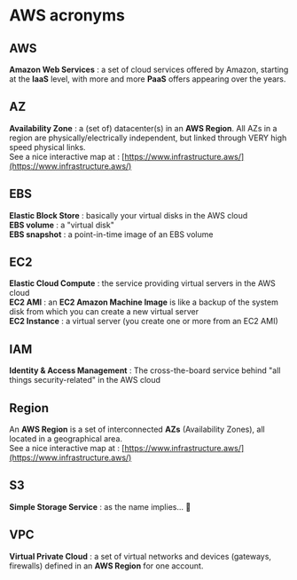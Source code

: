 # AWS acronyms

## AWS

**Amazon Web Services** : a set of cloud services offered by Amazon, starting at the **IaaS** level, with more and more **PaaS** offers appearing over the years.

## AZ

**Availability Zone** : a \(set of\) datacenter\(s\) in an **AWS Region**.  All AZs in a region are physically/electrically independent, but linked through VERY high speed physical links.  
See a nice interactive map at : [https://www.infrastructure.aws/](https://www.infrastructure.aws/)

## EBS

**Elastic Block Store** : basically your virtual disks in the AWS cloud  
**EBS volume** : a "virtual disk"  
**EBS snapshot** : a point-in-time image of an EBS volume

## EC2

**Elastic Cloud Compute** : the service providing virtual servers in the AWS cloud  
**EC2 AMI** : an **EC2 Amazon Machine Image** is like a backup of the system disk from which you can create a new virtual server  
**EC2 Instance** : a virtual server \(you create one or more from an EC2 AMI\)

## IAM

**Identity & Access Management** : The cross-the-board service behind "all things security-related" in the AWS cloud

## Region

An **AWS Region** is a set of interconnected **AZs** \(Availability Zones\), all located in a geographical area.  
See a nice interactive map at : [https://www.infrastructure.aws/](https://www.infrastructure.aws/)

## S3

**Simple Storage Service** : as the name implies... 🤣 

## VPC

**Virtual Private Cloud** : a set of virtual networks and devices \(gateways, firewalls\) defined in an **AWS Region** for one account.

